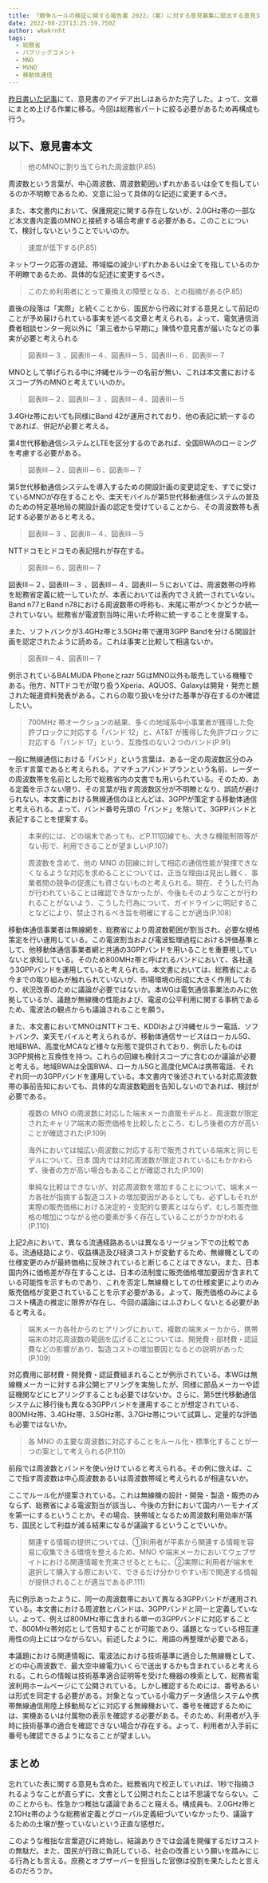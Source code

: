 ```yaml
---
title: 「競争ルールの検証に関する報告書 2022」（案）に対する意見募集に提出する意見文草稿
date: 2022-08-23T13:25:59.750Z
author: wkwkrnht
tags:
  - 総務省
  - パブリックコメント
  - MNO
  - MVNO
  - 移動体通信
---
```

[昨日書いた記事](https://wkwkrnht.netlify.app/2022/08/22/%E3%80%8C%E7%AB%B6%E4%BA%89%E3%83%AB%E3%83%BC%E3%83%AB%E3%81%AE%E6%A4%9C%E8%A8%BC%E3%81%AB%E9%96%A2%E3%81%99%E3%82%8B%E5%A0%B1%E5%91%8A%E6%9B%B8-2022%E3%80%8D(%E6%A1%88)%E3%81%AB%E5%AF%BE%E3%81%99%E3%82%8B%E6%84%8F%E8%A6%8B%E5%8B%9F%E9%9B%86%E3%81%AE%E8%8D%89%E7%A8%BF.html)にて、意見書のアイデア出しはあらかた完了した。よって、文章にまとめ上げる作業に移る。今回は総務省パートに絞る必要があるため再構成も行う。

## 以下、意見書本文

> 他のMNOに割り当てられた周波数(P.85)

周波数という言葉が、中心周波数、周波数範囲いずれかあるいは全てを指しているのか不明瞭であるため、文意に沿って具体的な記述に変更するべき。

また、本文書内において、保護規定に関する存在しないが、2.0GHz帯の一部など本文書内定義のMNOと接続する場合考慮する必要がある。このことについて、検討しないということでいいのか。

> 速度が低下する(P.85)

ネットワーク応答の遅延、帯域幅の減少いずれかあるいは全てを指しているのか不明瞭であるため、具体的な記述に変更するべき。

> このため利用者にとって乗換えの障壁となる、との指摘がある(P.85)

直後の段落は「実際」と続くことから、国民から行政に対する意見として前記のことが予め届けられている事実を述べる文章と考えられる。よって、電気通信消費者相談センター宛以外に「第三者から早期に」陳情や意見書が届いたなどの事実が必要と考えられる

> 図表Ⅲ－３ 、図表Ⅲ－４、図表Ⅲ－５、図表Ⅲ－６、図表Ⅲ－７

MNOとして挙げられる中に沖縄セルラーの名前が無い、これは本文書におけるスコープ外のMNOと考えていいのか。

> 図表Ⅲ－２、図表Ⅲ－３ 、図表Ⅲ－４、図表Ⅲ－５

3.4GHz帯においても同様にBand 42が運用されており、他の表記に統一するのであれば、併記が必要と考える。

第4世代移動通信システムとLTEを区分するのであれば、全国BWAのローミングを考慮する必要がある。

> 図表Ⅲ－２、図表Ⅲ－６、図表Ⅲ－７

第5世代移動通信システムを導入するための開設計画の変更認定を、すでに受けているMNOが存在することや、楽天モバイルが第5世代移動通信システムの普及のための特定基地局の開設計画の認定を受けていることから、その周波数帯も表記する必要があると考える。

> 図表Ⅲ－３ 、図表Ⅲ－４、図表Ⅲ－５

NTTドコモとドコモの表記揺れが存在する。

> 図表Ⅲ－６、図表Ⅲ－７

図表Ⅲ－２、図表Ⅲ－３ 、図表Ⅲ－４、図表Ⅲ－５においては、周波数帯の呼称を総務省定義に統一していたが、本表においては表内でさえ統一されていない。Band n77とBand n78における周波数帯の呼称も、末尾に帯がつくかどうか統一されていない。総務省が電波割当時に用いた呼称に統一することを提案する。

また、ソフトバンクが3.4GHz帯と3.5GHz帯で運用3GPP Bandを分ける開設計画を認定されたように読める。これは事実と比較して相違ないか。

> 図表Ⅲ－４、図表Ⅲ－７

例示されているBALMUDA Phoneとrazr 5GはMNO以外も販売している機種である。他方、NTTドコモが取り扱うXperia、AQUOS、Galaxyは開発・発売と題された報道資料発表がある。これらの取り扱いを分けた基準が存在するのか確認したい。

> 700MHz 帯オークションの結果、多くの地域系中小事業者が獲得した免許ブロックに対応する「バンド 12」と、AT&T が獲得した免許ブロックに対応する「バンド 17」という、互換性のない２つのバンド(P.91)

一般に無線通信における「バンド」という言葉は、ある一定の周波数区分のみを示す言葉であると考えられる。アマチュアバンドプランという名前、レーダーの周波数帯を名前とした形で総務省内の文書でも用いられている。そのため、ある定義を示さない限り、その言葉が指す周波数区分が不明瞭となり、誤読が避けられない。本文書における無線通信のほとんどは、3GPPが策定する移動体通信と考えられる。よって、バンド番号先頭の「バンド」を除いて、3GPPバンドと表記することを提案する。

> 本来的には、どの端末であっても、どP.111回線でも、大きな機能制限等がない形で、利用できることが望ましい(P.107)
>
> 周波数を含めて、他の MNO の回線に対して相応の通信性能が発揮できなくなるような対応を求めることについては、正当な理由は見出し難く、事業者間の競争の促進にも資さないものと考えられる。現在、そうした行為が行われていることは確認できなかったが、今後もそのようなことが行われることがないよう、こうした行為について、ガイドラインに明記することなどにより、禁止されるべき旨を明確にすることが適当(P.108)

移動体通信事業者は無線網を、総務省により周波数範囲が割当され、必要な規格策定を行い運用している。この電波割当および電波監理過程における評価基準として、他移動体通信事業者網と共通の3GPPバンドを用いることを重要視していないと承知している。そのため800MHz帯と呼ばれるバンドにおいて、各社違う3GPPバンドを運用していると考えられる。本文書においては、総務省による今までの取り組みが触れられていないが、市場環境の形成に大きく作用しており、状況改善のために議論が必要ではないか。本WGは電気通信事業法のみに依拠しているが、議題が無線機の性能および、電波の公平利用に関する事柄であるため、電波法の観点からも議論されることを願う。

また、本文書においてMNOはNTTドコモ、KDDIおよび沖縄セルラー電話、ソフトバンク、楽天モバイルと考えられるが、移動体通信サービスはローカル5G、地域BWA、高度化MCAなど様々な形態で提供されており、例示したものは3GPP規格と互換性を持つ。これらの回線も検討スコープに含むのか議論が必要と考える。地域BWAは全国BWA、ローカル5Gと高度化MCAは携帯電話、それぞれ同一の3GPPバンドを運用している。本文書内で後述されている対応周波数帯の事前告知においても、具体的な周波数範囲を告知しないのであれば、検討が必要である。

> 複数の MNO の周波数に対応した端末メーカ直販モデルと、周波数が限定されたキャリア端末の販売価格を比較したところ、むしろ後者の方が高いことが確認された(P.109)
>
> 海外においては幅広い周波数に対応する形で販売されている端末と同じモデルについて、日本
> 国内では対応周波数が限定されているにもかかわらず、後者の方が高い場合もあることが確認された(P.109)
>
> 単純な比較はできないが、対応周波数を増加することについて、端末メーカ各社が指摘する製造コストの増加要因があるとしても、必ずしもそれが実際の販売価格における決定的・支配的な要素とはならず、むしろ販売価格の増加につながる他の要素が多く存在していることがうかがわれる(P.110)

上記2点において、異なる流通経路あるいは異なるリージョン下での比較である。流通経路により、収益構造及び経済コストが変動するため、無線機としての仕様変更のみが最終価格に反映されていると断じることはできない。また、日本国内外に価格差が存在することは、日本の法制度に販売価格増加要因が含まれている可能性を示すものであり、これを否定し無線機としての仕様変更によりのみ販売価格が変更されていることを示す必要がある。よって、販売価格のみによるコスト構造の推定に限界が存在し、今回の議論にはふさわしくないとる必要があると考える。

> 端末メーカ各社からのヒアリングにおいて、複数の端末メーカから、携帯端末の対応周波数の範囲を広げることについては、開発費・部材費・認証費などの影響があり、製造コストの増加要因となるとの説明があった(P.109)

対応費用に部材費・開発費・認証費組まれることが例示されている。本WGは無線機メーカーに対する非公開ヒアリングを実施したが、同様に部品メーカーや認証機関などにヒアリングすることも必要ではないか。さらに、第5世代移動通信システムに移行後も異なる3GPPバンドを運用することが想定されている、800MHz帯、3.4GHz帯、3.5GHz帯、3.7GHz帯について試算し、定量的な評価も必要ではないか。

> 各 MNO の主要な周波数に対応することをルール化・標準化することが一つの案として考えられる(P.110)

前段では周波数とバンドを使い分けていると考えられる。その例に倣えば、ここで指す周波数は中心周波数あるいは周波数帯域と考えられるが相違ないか。

ここでルール化が提案されている。これは無線機の設計・開発・製造・販売のみならず、総務省による電波割当が該当し、今後の方針において国内ハーモナイズを第一にするということか。その場合、狭帯域となるため周波数利用効率が落ち、国民として利益が減る結果になるが議論するということでいいか。

> 関連する情報の提供については、①利用者が平素から関連する情報を容易に収集できる環境を整えるため、MNO や端末メーカにおいてウェブサイトにおける関連情報を充実させるとともに、②実際に利用者が端末を選択して購入する際において、できるだけ分かりやすい形で関連する情報が提供されることが適当である(P.111)

先に例示あったように、同一の周波数帯において異なる3GPPバンドが運用されている。本文書における周波数とバンドは、3GPPバンドと同一と定義していない。よって、例えば800MHz帯に含まれる単一の3GPPバンドに対応することで、800MHz帯対応として告知することが可能であり、議題となっている相互運用性の向上にはつながらない。前述したように、用語の再整理が必要である。

本議題における関連情報に、電波法における技術基準に適合した無線機として、どの中心周波数で、最大空中線電力いくらで送出するかも含まれていると考えられる。これらの情報は技術基準適合証明等を受けた機器の検索として、総務省電波利用ホームページにて公開されている。しかし確認するためには、番号あるいは形式を同定する必要がある。対象となっている小電力データ通信システムや携帯無線通信用陸上移動局などに対応する無線機おいて、番号を確認するためには、実機あるいは付属物の表示を確認する必要がある。そのため、利用者が入手時に技術基準の適合を確認できない場合が存在する。よって、利用者が入手前に番号も確認できるようになることが望ましい。

## まとめ

忘れていた表に関する意見も含めた。総務省内で校正していれば、1秒で指摘されるようなことが直らずに、文書として公開されたことは不思議でならない。このことからも、性急かつ稚拙な議論であること窺える。構成員も、2.0GHz帯と2.1GHz帯のような総務省定義とグローバル定義紐づいていなかったり、議論するための土壌が整っていないという正直な感想だ。

このような稚拙な言葉遊びに終始し、結論ありきでは会議を開催するだけコストの無駄だ。また、国民が行政に負託している、社会の改善という願いを踏みにじる行為とも言える。庶務とオブザーバーを担当した官僚は役割を果たしたと言えるのだろうか。